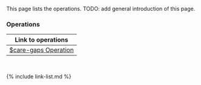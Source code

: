 
This page lists the operations. TODO: add general introduction of this page.

### Operations

|Link to operations|
|---|
|[$care-gaps Operation](OperationDefinition-care-gaps.html)|

<br />

{% include link-list.md %}

